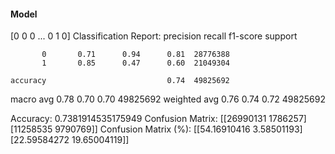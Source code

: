 #### Model
[0 0 0 ... 0 1 0]
Classification Report:
              precision    recall  f1-score   support

           0       0.71      0.94      0.81  28776388
           1       0.85      0.47      0.60  21049304

    accuracy                           0.74  49825692
   macro avg       0.78      0.70      0.70  49825692
weighted avg       0.76      0.74      0.72  49825692

Accuracy: 0.7381914535175949
Confusion Matrix:
[[26990131  1786257]
 [11258535  9790769]]
Confusion Matrix (%):
[[54.16910416  3.58501193]
 [22.59584272 19.65004119]]
